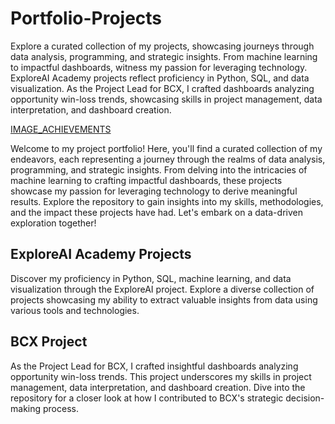 # Portfolio-Projects

Explore a curated collection of my projects, showcasing journeys through data analysis, programming, and strategic insights. From machine learning to impactful dashboards, witness my passion for leveraging technology. ExploreAI Academy projects reflect proficiency in Python, SQL, and data visualization. As the Project Lead for BCX, I crafted dashboards analyzing opportunity win-loss trends, showcasing skills in project management, data interpretation, and dashboard creation.

[IMAGE_ACHIEVEMENTS](PROJECT_ACHIEVEMENTS.png)

Welcome to my project portfolio! Here, you'll find a curated collection of my endeavors, each representing a journey through the realms of data analysis, programming, and strategic insights. From delving into the intricacies of machine learning to crafting impactful dashboards, these projects showcase my passion for leveraging technology to derive meaningful results. Explore the repository to gain insights into my skills, methodologies, and the impact these projects have had. Let's embark on a data-driven exploration together!

## ExploreAI Academy Projects
Discover my proficiency in Python, SQL, machine learning, and data visualization through the ExploreAI project. Explore a diverse collection of projects showcasing my ability to extract valuable insights from data using various tools and technologies.

## BCX Project
As the Project Lead for BCX, I crafted insightful dashboards analyzing opportunity win-loss trends. This project underscores my skills in project management, data interpretation, and dashboard creation. Dive into the repository for a closer look at how I contributed to BCX's strategic decision-making process.
